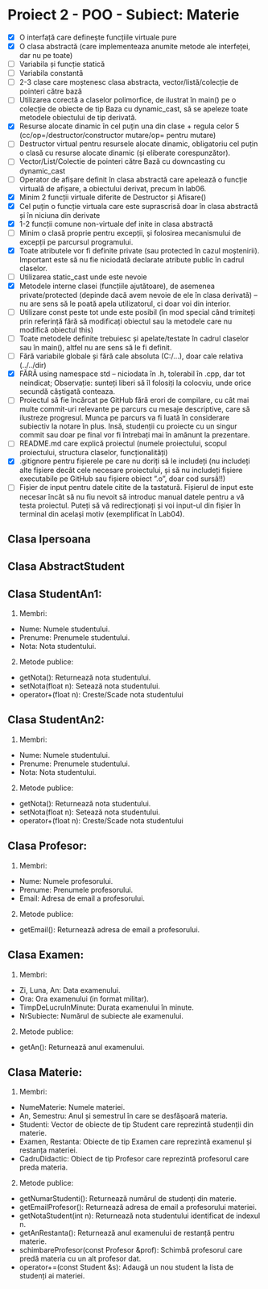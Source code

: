# Proiect 2 - POO - Subiect: Materie

- [x] O interfață care definește funcțiile virtuale pure
- [x] O clasa abstractă (care implementeaza anumite metode ale interfeței, dar nu pe toate)
- [ ] Variabila și funcție statică
- [ ] Variabila constantă
- [ ] 2-3 clase care moștenesc clasa abstracta, vector/listă/colecție de pointeri către bază
- [ ] Utilizarea corectă a claselor polimorfice, de ilustrat în main() pe o colecție de obiecte de tip Baza cu dynamic_cast, să se apeleze toate metodele obiectului de tip derivată.
- [x] Resurse alocate dinamic în cel puțin una din clase + regula celor 5 (cc/op=/destructor/constructor mutare/op= pentru mutare)
- [ ] Destructor virtual pentru resursele alocate dinamic, obligatoriu cel puțin o clasă cu resurse alocate dinamic (și eliberate corespunzător).
- [ ] Vector/List/Colectie de pointeri către Bază cu downcasting cu dynamic_cast
- [ ] Operator de afișare definit în clasa abstractă care apelează o funcție virtuală de afișare, a obiectului derivat, precum în lab06.
- [x] Minim 2 funcții virtuale diferite de Destructor și Afisare()
- [x] Cel puțin o funcție virtuala care este suprascrisă doar în clasa abstractă și în niciuna din derivate
- [x] 1-2 funcții comune non-virtuale def inite in clasa abstractă
- [ ] Minim o clasă proprie pentru excepții, și folosirea mecanismului de excepții pe parcursul programului.
- [x] Toate atributele vor fi definite private (sau protected în cazul moștenirii). Important este să nu fie niciodată declarate atribute public în cadrul claselor.
- [ ] Utilizarea static_cast unde este nevoie
- [x] Metodele interne clasei (funcțiile ajutătoare), de asemenea private/protected (depinde dacă avem nevoie de ele în clasa derivată) – nu are sens să le poată apela utilizatorul, ci doar voi din interior.
- [ ] Utilizare const peste tot unde este posibil (în mod special când trimiteți prin referință fără să modificați obiectul sau la metodele care nu modifică obiectul this)
- [ ] Toate metodele definite trebuiesc și apelate/testate în cadrul claselor sau în main(), altfel nu are sens să le fi definit.
- [ ] Fără variabile globale și fără cale absoluta (C:/...), doar cale relativa (../../dir)
- [x] FĂRĂ using namespace std – niciodata în .h, tolerabil în .cpp, dar tot neindicat; Observație: sunteți liberi să îl folosiți la colocviu, unde orice secundă câștigată conteaza.
- [ ] Proiectul să fie încărcat pe GitHub fără erori de compilare, cu cât mai multe commit-uri relevante pe parcurs cu mesaje descriptive, care să ilustreze progresul. Munca pe parcurs va fi luată în considerare subiectiv la notare în plus. Insă, studenții cu proiecte cu un singur commit sau doar pe final vor fi întrebați mai în amănunt la prezentare.
- [ ] README.md care explică proiectul (numele proiectului, scopul proiectului, structura claselor, funcționalități)
- [x] .gitignore pentru fișierele pe care nu doriți să le includeți (nu includeți alte fișiere decât cele necesare proiectului, și să nu includeți fișiere executabile pe GitHub sau fișiere obiect ”.o”, doar cod sursă!!)
- [ ] Fișier de input pentru datele citite de la tastatură. Fișierul de input este necesar încât să nu fiu nevoit să introduc manual datele pentru a vă testa proiectul. Puteți să vă redirecționați și voi input-ul din fișier în terminal din același motiv (exemplificat în Lab04).

## Clasa Ipersoana

## Clasa AbstractStudent

## Clasa StudentAn1:

1.  Membri:
* Nume: Numele studentului.
* Prenume: Prenumele studentului.
* Nota: Nota studentului.
2. Metode publice:
* getNota(): Returnează nota studentului.
* setNota(float n): Setează nota studentului.
* operator+(float n): Creste/Scade nota studentului

## Clasa StudentAn2:

1.  Membri:
* Nume: Numele studentului.
* Prenume: Prenumele studentului.
* Nota: Nota studentului.
2. Metode publice:
* getNota(): Returnează nota studentului.
* setNota(float n): Setează nota studentului.
* operator+(float n): Creste/Scade nota studentului

## Clasa Profesor:

1. Membri:
* Nume: Numele profesorului.
* Prenume: Prenumele profesorului.
* Email: Adresa de email a profesorului.
2. Metode publice:
* getEmail(): Returnează adresa de email a profesorului.

## Clasa Examen:

1. Membri:
* Zi, Luna, An: Data examenului.
* Ora: Ora examenului (in format militar).
* TimpDeLucruInMinute: Durata examenului în minute.
* NrSubiecte: Numărul de subiecte ale examenului.
2. Metode publice:
* getAn(): Returnează anul examenului.

## Clasa Materie:

1. Membri:
* NumeMaterie: Numele materiei.
* An, Semestru: Anul și semestrul în care se desfășoară materia.
* Studenti: Vector de obiecte de tip Student care reprezintă studenții din materie.
* Examen, Restanta: Obiecte de tip Examen care reprezintă examenul și restanța materiei.
* CadruDidactic: Obiect de tip Profesor care reprezintă profesorul care preda materia.
2. Metode publice:
* getNumarStudenti(): Returnează numărul de studenți din materie.
* getEmailProfesor(): Returnează adresa de email a profesorului materiei.
* getNotaStudent(int n): Returnează nota studentului identificat de indexul n.
* getAnRestanta(): Returnează anul examenului de restanță pentru materie.
* schimbareProfesor(const Profesor &prof): Schimbă profesorul care predă materia cu un alt profesor dat.
* operator+=(const Student &s): Adaugă un nou student la lista de studenți ai materiei.
